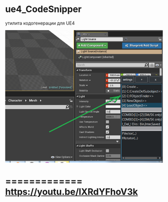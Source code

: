 # ue4_CodeSnipper
утилита кодогенерации для UE4

![](https://github.com/key0/ue4_CodeSnipper/blob/master/Screenshot_ue4_CodeSnipper.png)

=============
https://youtu.be/lXRdYFhoV3k
=============
